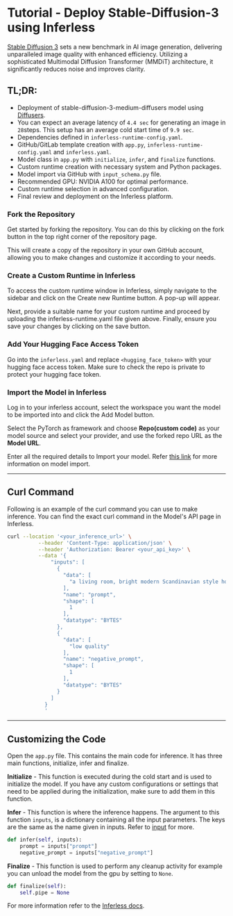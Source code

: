 # Tutorial - Deploy Stable-Diffusion-3 using Inferless
[Stable Diffusion 3](https://huggingface.co/stabilityai/stable-diffusion-3-medium-diffusers) sets a new benchmark in AI image generation, delivering unparalleled image quality with enhanced efficiency. Utilizing a sophisticated Multimodal Diffusion Transformer (MMDiT) architecture, it significantly reduces noise and improves clarity.

## TL;DR:
- Deployment of stable-diffusion-3-medium-diffusers model using [Diffusers](https://github.com/huggingface/diffusers).
- You can expect an average latency of `4.4 sec` for generating an image in `28`steps. This setup has an average cold start time of `9.9 sec`.
- Dependencies defined in `inferless-runtime-config.yaml`.
- GitHub/GitLab template creation with `app.py`, `inferless-runtime-config.yaml` and `inferless.yaml`.
- Model class in `app.py` with `initialize`, `infer`, and `finalize` functions.
- Custom runtime creation with necessary system and Python packages.
- Model import via GitHub with `input_schema.py` file.
- Recommended GPU: NVIDIA A100 for optimal performance.
- Custom runtime selection in advanced configuration.
- Final review and deployment on the Inferless platform.

### Fork the Repository
Get started by forking the repository. You can do this by clicking on the fork button in the top right corner of the repository page.

This will create a copy of the repository in your own GitHub account, allowing you to make changes and customize it according to your needs.

### Create a Custom Runtime in Inferless
To access the custom runtime window in Inferless, simply navigate to the sidebar and click on the Create new Runtime button. A pop-up will appear.

Next, provide a suitable name for your custom runtime and proceed by uploading the inferless-runtime.yaml file given above. Finally, ensure you save your changes by clicking on the save button.

### Add Your Hugging Face Access Token
Go into the `inferless.yaml` and replace `<hugging_face_token>` with your hugging face access token. Make sure to check the repo is private to protect your hugging face token.

### Import the Model in Inferless
Log in to your inferless account, select the workspace you want the model to be imported into and click the Add Model button.

Select the PyTorch as framework and choose **Repo(custom code)** as your model source and select your provider, and use the forked repo URL as the **Model URL**.

Enter all the required details to Import your model. Refer [this link](https://docs.inferless.com/integrations/github-custom-code) for more information on model import.

---
## Curl Command
Following is an example of the curl command you can use to make inference. You can find the exact curl command in the Model's API page in Inferless.
```bash
curl --location '<your_inference_url>' \
          --header 'Content-Type: application/json' \
          --header 'Authorization: Bearer <your_api_key>' \
          --data '{
              "inputs": [
                {
                  "data": [
                    "a living room, bright modern Scandinavian style house, large windows, magazine photoshoot, 8k, studio lighting"
                  ],
                  "name": "prompt",
                  "shape": [
                    1
                  ],
                  "datatype": "BYTES"
                },
                {
                  "data": [
                    "low quality"
                  ],
                  "name": "negative_prompt",
                  "shape": [
                    1
                  ],
                  "datatype": "BYTES"
                }
              ]
            }
            '
```


---
## Customizing the Code
Open the `app.py` file. This contains the main code for inference. It has three main functions, initialize, infer and finalize.

**Initialize** -  This function is executed during the cold start and is used to initialize the model. If you have any custom configurations or settings that need to be applied during the initialization, make sure to add them in this function.

**Infer** - This function is where the inference happens. The argument to this function `inputs`, is a dictionary containing all the input parameters. The keys are the same as the name given in inputs. Refer to [input](https://docs.inferless.com/model-import/input-output-schema) for more.

```python
def infer(self, inputs):
    prompt = inputs["prompt"]
    negative_prompt = inputs["negative_prompt"]
```

**Finalize** - This function is used to perform any cleanup activity for example you can unload the model from the gpu by setting to `None`.
```python
def finalize(self):
    self.pipe = None
```

For more information refer to the [Inferless docs](https://docs.inferless.com/).
